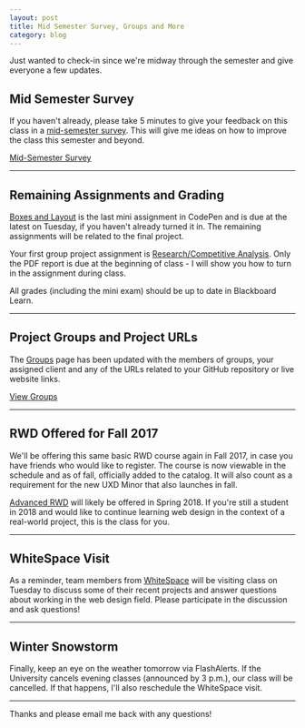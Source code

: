 ```yaml
---
layout: post
title: Mid Semester Survey, Groups and More
category: blog
---
```


Just wanted to check-in since we're midway through the semester and give everyone a few updates.

## Mid Semester Survey

If you haven't already, please take 5 minutes to give your feedback on this class in a [mid-semester survey](https://kent.qualtrics.com/SE/?SID=SV_3QnJNAdsQZuwWup).  This will give me ideas on how to improve the class this semester and beyond.  

<a class="button small" href="https://kent.qualtrics.com/SE/?SID=SV_3QnJNAdsQZuwWup">Mid-Semester Survey</a>

---

## Remaining Assignments and Grading

[Boxes and Layout](http://rwdkent.com/class/assignments/layout2) is the last mini assignment in CodePen and is due at the latest on Tuesday, if you haven't already turned it in.  The remaining assignments will be related to the final project.

Your first group project assignment is [Research/Competitive Analysis](http://rwdkent.com/class/assignments/research).  Only the PDF report is due at the beginning of class - I will show you how to turn in the assignment during class.

All grades (including the mini exam) should be up to date in Blackboard Learn.

---

## Project Groups and Project URLs

The [Groups](http://rwdkent.com/class/groups) page has been updated with the members of groups, your assigned client and any of the URLs related to your GitHub repository or live website links.  

<a class="button small" href="https://rwdkent.com/class/groups">View Groups</a>

---

## RWD Offered for Fall 2017

We'll be offering this same basic RWD course again in Fall 2017, in case you have friends who would like to register.  The course is now viewable in the schedule and as of fall, officially added to the catalog.  It will also count as a requirement for the new UXD Minor that also launches in fall.  

[Advanced RWD](http://rwdkent.com/advanced) will likely be offered in Spring 2018.  If you're still a student in 2018 and would like to continue learning web design in the context of a real-world project, this is the class for you.

---

## WhiteSpace Visit

As a reminder, team members from [WhiteSpace](http://whitespace-creative.com) will be visiting class on Tuesday to discuss some of their recent projects and answer questions about working in the web design field.  Please participate in the discussion and ask questions!

---

## Winter Snowstorm

Finally, keep an eye on the weather tomorrow via FlashAlerts.  If the University cancels evening classes (announced by 3 p.m.), our class will be cancelled.  If that happens, I'll also reschedule the WhiteSpace visit.

---

Thanks and please email me back with any questions!
